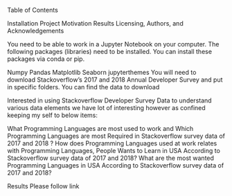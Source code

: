Table of Contents

Installation
Project Motivation
Results
Licensing, Authors, and Acknowledgements

You need to be able to work in a Jupyter Notebook on your computer. The following packages (libraries) need to be installed. You can install these packages via conda or pip.

Numpy
Pandas
Matplotlib
Seaborn
jupyterthemes
You will need to download Stackoverflow’s 2017 and 2018 Annual Developer Survey and put in specific folders. You can find the data to download


 Interested in using Stackoverflow Developer Survey Data to understand various data elements we have lot of interesting however as confined keeping my self to below items:

What Programming Languages are most used to work and Which Programming Languages are most Required in Stackoverflow survey data of 2017 and 2018 ?
How does Programming Languages used at work relates with Programming Languages, People Wants to Learn in USA According to Stackoverflow survey data of 2017 and 2018?
What are the most wanted Programming Languages in USA According to Stackoverflow survey data of 2017 and 2018?

Results
Please follow link
